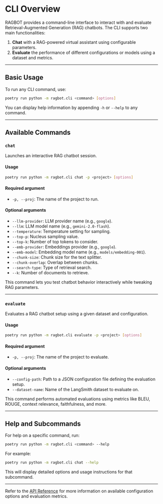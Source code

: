 # CLI Overview

RAGBOT provides a command-line interface to interact with and evaluate Retrieval-Augmented Generation (RAG) chatbots. The CLI supports two main functionalities:

1. **Chat** with a RAG-powered virtual assistant using configurable parameters.
2. **Evaluate** the performance of different configurations or models using a dataset and metrics.

---

## Basic Usage

To run any CLI command, use:

```bash
poetry run python -m ragbot.cli <command> [options]
```

You can display help information by appending `-h` or `--help` to any command.

---

## Available Commands

### `chat`

Launches an interactive RAG chatbot session.

#### Usage

```bash
poetry run python -m ragbot.cli chat -p <project> [options]
```

#### Required argument

- `-p, --proj`: The name of the project to run.

#### Optional arguments

- `--llm-provider`: LLM provider name (e.g., `google`).
- `--llm`: LLM model name (e.g., `gemini-2.0-flash`).
- `--temperature`: Temperature setting for sampling.
- `--top-p`: Nucleus sampling value.
- `--top-k`: Number of top tokens to consider.
- `--emb-provider`: Embeddings provider (e.g., `google`).
- `--emb-model`: Embedding model name (e.g., `models/embedding-001`).
- `--chunk-size`: Chunk size for the text splitter.
- `--chunk-overlap`: Overlap between chunks.
- `--search-type`: Type of retrieval search.
- `--k`: Number of documents to retrieve.

This command lets you test chatbot behavior interactively while tweaking RAG parameters.

---

### `evaluate`

Evaluates a RAG chatbot setup using a given dataset and configuration.

#### Usage

```bash
poetry run python -m ragbot.cli evaluate -p <project> [options]
```

#### Required argument

- `-p, --proj`: The name of the project to evaluate.

#### Optional arguments

- `--config-path`: Path to a JSON configuration file defining the evaluation setup.
- `--dataset-name`: Name of the LangSmith dataset to evaluate on.

This command performs automated evaluations using metrics like BLEU, ROUGE, context relevance, faithfulness, and more.

---

## Help and Subcommands

For help on a specific command, run:

```bash
poetry run python -m ragbot.cli <command> --help
```

For example:

```bash
poetry run python -m ragbot.cli chat --help
```

This will display detailed options and usage instructions for that subcommand.

---

Refer to the [API Reference](reference/evaluate.md) for more information on available configuration options and evaluation metrics.
